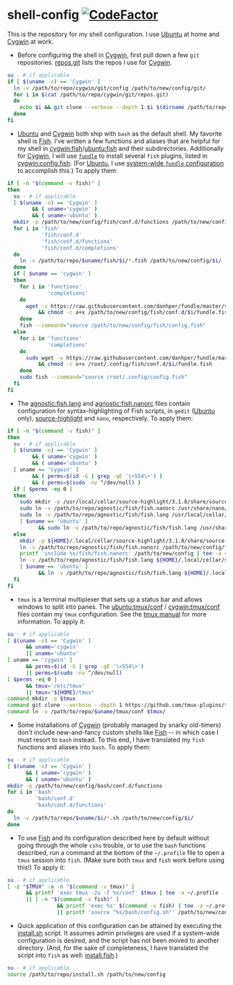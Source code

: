 # shell-config [![CodeFactor](https://www.codefactor.io/repository/github/hunter-richardson/shell-config/badge)](https://www.codefactor.io/repository/github/hunter-richardson/shell-config)
This is the repository for my shell configuration. I use [Ubuntu](https://ubuntu.com) at home and [Cygwin](https://cygwin.com) at work.
- Before configuring the shell in [Cygwin](https://cygwin.com), first pull down a few `git` repositories. [repos.git](cygwin/git/repos.git) lists the repos I use for [Cygwin](https://cygwin.com).
```bash
su - # if applicable
if [ $(uname -o) == 'Cygwin' ]
  ln -v /path/to/repo/cygwin/git/config /path/to/new/config/git/
  for i in $(cat /path/to/repo/cygwin/git/repos.git)
  do
    echo $i && git clone --verbose --depth 1 $i $(dirname /path/to/repo)/$(echo $i | grep -oE '[^//]+$' | cut -d'.' -f1)
  done
fi
```
- [Ubuntu](https://ubuntu.com) and [Cygwin](https://cygwin.com) both ship with `bash` as the default shell. My favorite shell is [Fish](https://fishshell.com). I've written a few functions and aliases that are helpful for my shell in 
[cygwin:fish](cygwin/fish)/[ubuntu:fish](ubuntu/fish) and their subdirectories. Additionally for [Cygwin](https://cygwin.com), I will use [`fundle`](https://github.com/danhper/fundle) to install several `fish` plugins, listed in 
[cygwin:config.fish](cygwin/fish/config.fish). (For [Ubuntu](https://ubuntu.com), I use [system-wide `fundle` configuration](https://github.com/hunter-richardson/my-config/blob/master/root/.config/fish/config.fish) to accomplish this.) To apply them:
```bash
if [ -n "$(command -v fish)" ]
then
  su - # if applicable
  [ $(uname -o) == 'Cygwin' ]
        && ( uname='cygwin' )
        && ( uname='ubuntu' )
  mkdir -p /path/to/new/config/fish/conf.d/functions /path/to/new/config/fish/conf.d/completions
  for i in 'fish'
           'fish/conf.d'
           'fish/conf.d/functions'
           'fish/conf.d/completions'
  do
    ln -v /path/to/repo/$uname/fish/$i/*.fish /path/to/new/config/$i/
  done
  if [ $uname == 'cygwin' ]
  then
    for i in 'functions'
             'completions'
    do
      wget -v https://raw.githubusercontent.com/danhper/fundle/master/$i/fundle.fish -O /path/to/new/config/conf.d/$i/fundle.fish
          && chmod -c a+x /path/to/new/config/fish/conf.d/$i/fundle.fish
    done
    fish --command="source /path/to/new/config/fish/config.fish"
  else
    for i in 'functions'
             'completions'
    do
      sudo wget -v https://raw.githubusercontent.com/danhper/fundle/master/$i/fundle.fish -O /root/.config/conf.d/$i/fundle.fish
          && chmod -c o+x /root/.config/fish/conf.d/$i/fundle.fish
    done
    sudo fish --command="source /root/.config/config.fish"
  fi
fi
```
- The [agnostic:fish.lang](agnostic/fish/fish.lang) and [agnostic:fish.nanorc](agnostic/fish/fish.nanorc) files contain configuration for syntax-highlighting of Fish scripts, in `gedit` ([Ubuntu](https://ubuntu.com) only), [source-highlight](https://gnu.org/software/src-highlight) and `nano`, respectively. To apply them:
```bash
if [ -n "$(command -v fish)" ]
then
  su - # if applicable
  [ $(uname -o) == 'Cygwin' ]
        && ( uname='cygwin' )
        && ( uname='ubuntu' )
  [ uname == 'cygwin' ]
        && ( perms=$(id -G | grep -qE '\<554\>') )
        && ( perms=$(sudo -nv ^/dev/null) )
  if [ $perms -eq 0 ]
  then
    sudo mkdir -p /usr/local/cellar/source-highlight/3.1.8/share/source-highlight
    sudo ln -v /path/to/repo/agnostic/fish/fish.nanorc /usr/share/nano/fish.nanorc
    sudo ln -v /path/to/repo/agnostic/fish/fish.lang /usr/local/cellar/source-highlight/3.1.8/share/source-highlight/
    [ $uname == 'ubuntu' ]
          && sudo ln -v /path/to/repo/agnostic/fish/fish.lang /usr/share/gtksourceview-3.0/language-specs/
  else
    mkdir -p ${HOME}/.local/cellar/source-highlight/3.1.8/share/source-highlight
    ln -v /path/to/repo/agnostic/fish/fish.nanorc /path/to/new/config/fish/fish.nanorc
    printf 'include %s/fish/fish.nanorc' /path/to/new/config | tee -a ~/.nanorc
    ln -v /path/to/repo/agnostic/fish/fish.lang ${HOME}/.local/cellar/source-highlight/3.1.8/share-highlight/
    [ $uname == 'ubuntu' ]
          && ln -v /path/to/repo/agnostic/fish/fish.lang ${HOME}/.local/share/gtksourceview-3.0/language-specs/
  fi
fi
```
- `tmux` is a terminal multiplexer that sets up a status bar and allows windows to split into panes. The [ubuntu:tmux/conf](ubuntu/tmux/conf) / [cygwin:tmux/conf](cygwin/tmux/conf) files contain my `tmux` configuration. See the [tmux
manual](https://man.openbsd.org/OpenBSD-current/man1/tmux.1) for more information. To apply it:
```bash
su - # if applicable
[ $(uname -o) == 'Cygwin' ]
      && uname='cygwin'
      || uname='ubuntu'
[ uname == 'cygwin' ]
      && perms=$(id -G | grep -qE '\<554\>')
      || perms=$(sudo -nv ^/dev/null)
[ $perms -eq 0 ]
      && tmux='/etc/tmux'
      || tmux="${HOME}/tmux"
command mkdir -p $tmux
command git clone --verbose --depth 1 https://github.com/tmux-plugins/tmux $tmux/tpm
command ln -v /path/to/repo/$uname/tmux/conf $tmux/
```
- Some installations of [Cygwin](https://cygwin.com) (probably managed by snarky old-timers) don't include new-and-fancy custom shells like [Fish](https://fishshell.com) -- in which case I must resort to `bash` instead. To this end, I have
translated my `fish` functions and aliases into `bash`. To apply them:
```bash
su - # if applicable
[ $(uname -o) == 'Cygwin' ]
      && ( uname='cygwin' )
      && ( uname='ubuntu' )
mkdir -p /path/to/new/config/bash/conf.d/functions
for i in 'bash'
         'bash/conf.d'
         'bash/conf.d/functions'
do
  ln -v /path/to/repo/$uname/$i/*.sh /path/to/new/config/$i/
done
```
- To use [Fish](https://fishshell.com) and its configuration described here by default without going through the whole `cshs` trouble, or to use the `bash` functions described, run a command at the bottom of the `~/.profile` file to open a `tmux` session into `fish`. (Make sure both `tmux` and `fish` work before using this!) To apply it:
```bash
su - # if applicable
[ -z "$TMUX" -a -n "$(command -v tmux)" ]
      && printf 'exec tmux -2u -f %s/conf' $tmux | tee -a ~/.profile
      || [ -n "$(command -v fish)" ]
                && printf 'exec %s' $(command -v fish) | tee -a ~/.profile
                || printf 'source "%s/bash/config.sh"' /path/to/new/config | tee -a ~/.profile
```
- Quick application of this configuration can be attained by executing the [install.sh](install.sh) script. It assumes admin privileges are used if a system-wide configuration is desired, and the script has not been moved to another directory. (And,
for the sake of completeness, I have translated the script into `fish` as well:  [install.fish](install.fish).)
```bash
su - # if applicable
source /path/to/repo/install.sh /path/to/new/config
```
